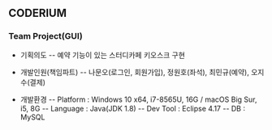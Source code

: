 ## CODERIUM
### Team Project(GUI)

- 기획의도
 -- 예약 기능이 있는 스터디카페 키오스크 구현

- 개발인원(책임파트)
 -- 나문오(로그인, 회원가입), 정원호(좌석), 최민규(예약), 오지수(결제)

- 개발환경
 -- Platform : Windows 10 x64, i7-8565U, 16G / macOS Big Sur, i5, 8G
 -- Language : Java(JDK 1.8)
 -- Dev Tool : Eclipse 4.17
 -- DB : MySQL 

